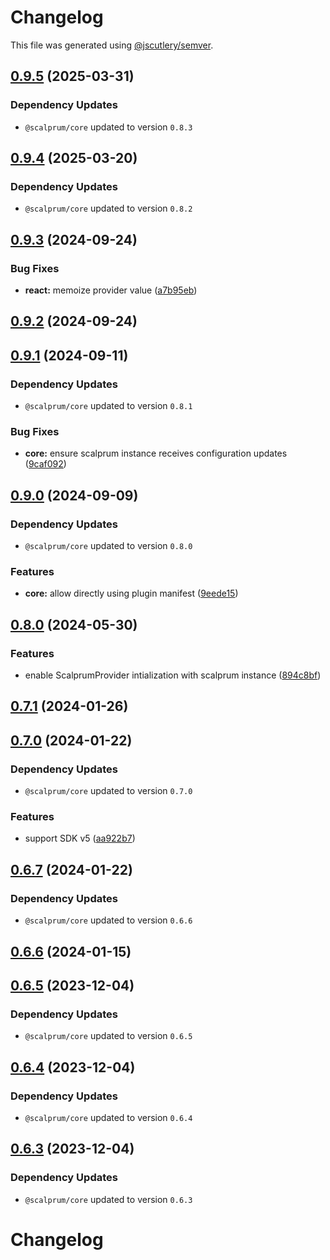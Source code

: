 # Changelog

This file was generated using [@jscutlery/semver](https://github.com/jscutlery/semver).

## [0.9.5](https://github.com/scalprum/scaffloding/compare/@scalprum/react-core-0.9.4...@scalprum/react-core-0.9.5) (2025-03-31)

### Dependency Updates

* `@scalprum/core` updated to version `0.8.3`
## [0.9.4](https://github.com/scalprum/scaffloding/compare/@scalprum/react-core-0.9.3...@scalprum/react-core-0.9.4) (2025-03-20)

### Dependency Updates

* `@scalprum/core` updated to version `0.8.2`
## [0.9.3](https://github.com/scalprum/scaffolding/compare/@scalprum/react-core-0.9.2...@scalprum/react-core-0.9.3) (2024-09-24)


### Bug Fixes

* **react:** memoize provider value ([a7b95eb](https://github.com/scalprum/scaffolding/commit/a7b95eb0b0ce8cf6e04937fcad54a53681f7188a))

## [0.9.2](https://github.com/scalprum/scaffolding/compare/@scalprum/react-core-0.9.1...@scalprum/react-core-0.9.2) (2024-09-24)

## [0.9.1](https://github.com/scalprum/scaffolding/compare/@scalprum/react-core-0.9.0...@scalprum/react-core-0.9.1) (2024-09-11)

### Dependency Updates

* `@scalprum/core` updated to version `0.8.1`

### Bug Fixes

* **core:** ensure scalprum instance receives configuration updates ([9caf092](https://github.com/scalprum/scaffolding/commit/9caf092b741300cfd395b42844e21804204a297c))

## [0.9.0](https://github.com/scalprum/scaffolding/compare/@scalprum/react-core-0.8.0...@scalprum/react-core-0.9.0) (2024-09-09)

### Dependency Updates

* `@scalprum/core` updated to version `0.8.0`

### Features

* **core:** allow directly using plugin manifest ([9eede15](https://github.com/scalprum/scaffolding/commit/9eede15da2db3113f480326597f612e8cd853840))

## [0.8.0](https://github.com/scalprum/scaffolding/compare/@scalprum/react-core-0.7.1...@scalprum/react-core-0.8.0) (2024-05-30)


### Features

* enable ScalprumProvider intialization with scalprum instance ([894c8bf](https://github.com/scalprum/scaffolding/commit/894c8bf3d9f32a3f2236d8f1fac86a557cd09639))

## [0.7.1](https://github.com/scalprum/scaffolding/compare/@scalprum/react-core-0.7.0...@scalprum/react-core-0.7.1) (2024-01-26)

## [0.7.0](https://github.com/scalprum/scaffolding/compare/@scalprum/react-core-0.6.7...@scalprum/react-core-0.7.0) (2024-01-22)

### Dependency Updates

* `@scalprum/core` updated to version `0.7.0`

### Features

* support SDK v5 ([aa922b7](https://github.com/scalprum/scaffolding/commit/aa922b710d50c2ae5058a4b11a623c93ce89edcf))

## [0.6.7](https://github.com/scalprum/scaffolding/compare/@scalprum/react-core-0.6.6...@scalprum/react-core-0.6.7) (2024-01-22)

### Dependency Updates

* `@scalprum/core` updated to version `0.6.6`
## [0.6.6](https://github.com/scalprum/scaffolding/compare/@scalprum/react-core-0.6.5...@scalprum/react-core-0.6.6) (2024-01-15)

## [0.6.5](https://github.com/scalprum/scaffolding/compare/@scalprum/react-core-0.6.4...@scalprum/react-core-0.6.5) (2023-12-04)

### Dependency Updates

* `@scalprum/core` updated to version `0.6.5`
## [0.6.4](https://github.com/scalprum/scaffolding/compare/@scalprum/react-core-0.6.3...@scalprum/react-core-0.6.4) (2023-12-04)

### Dependency Updates

* `@scalprum/core` updated to version `0.6.4`
## [0.6.3](https://github.com/scalprum/scaffolding/compare/@scalprum/react-core-0.6.2...@scalprum/react-core-0.6.3) (2023-12-04)

### Dependency Updates

* `@scalprum/core` updated to version `0.6.3`
# Changelog
